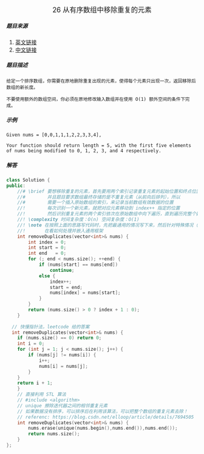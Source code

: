 <div align = "center"><font size = 4>26 从有序数组中移除重复的元素</font></div>

##### 题目来源

1. [英文链接](https://leetcode.com/problems/remove-duplicates-from-sorted-array/)
2. [中文链接](https://leetcode-cn.com/problems/remove-duplicates-from-sorted-array/)



##### 题目描述

```
给定一个排序数组，你需要在原地删除重复出现的元素，使得每个元素只出现一次，返回移除后数组的新长度。

不要使用额外的数组空间，你必须在原地修改输入数组并在使用 O(1) 额外空间的条件下完成。
```



##### 示例

```
Given nums = [0,0,1,1,1,2,2,3,3,4],

Your function should return length = 5, with the first five elements of nums being modified to 0, 1, 2, 3, and 4 respectively.
```



##### 解答

```c++
class Solution {
public:
    //# \brief 要想移除重复的元素，首先要用两个索引记录重复元素的起始位置和终点位置
    //#        并且题目要求数组最终存储的是不重复元素（从前向后排列），所以
    //#        需要一个插入原始数组的索引，来记录当前数组有效数据的位置
    //!        每次识别一个新元素，就把对应元素移动到 index++ 指定的位置
    //!        然后识别重复元素的两个索引依次在原始数组中向下遍历，直到遍历完整个数组
    //! \complexity 时间复杂度：O(n) 空间复杂度：O(1)
    //! \note 在按照上面的思路写代码时，先把最通用的情况写下来，然后针对特殊情况（索引开始位置）
    //!       在看如何处理并嵌入通用框架
    int removeDuplicates(vector<int>& nums) {
        int index = 0;
        int start = 0;
        int end   = 0;
        for (; end < nums.size(); ++end) {
            if (nums[start] == nums[end])
                continue;
            else {
                index++;
                start = end;
                nums[index] = nums[start];
            }
        }
        return (nums.size() > 0 ? index + 1 : 0);
    }
  
  // 快慢指针法，leetcode 给的答案
  int removeDuplicates(vector<int>& nums) {
    if (nums.size() == 0) return 0;
    int i = 0;
    for (int j = 1; j < nums.size(); j++) {
        if (nums[j] != nums[i]) {
            i++;
            nums[i] = nums[j];
        }
    }
    return i + 1;
	}
    // 直接利用 STL 算法
    // #include <algorithm>
    // unique 擦除迭代器之间的相邻重复元素
    // 如果数据没有排序，可以排序后在利用该算法，可以把整个数组的重复元素去除！
    // referenc: https://blog.csdn.net/elloop/article/details/7694505
    int removeDuplicates(vector<int>& nums) {
        nums.erase(unique(nums.begin(),nums.end()),nums.end());
        return nums.size();
    }
};
```

 